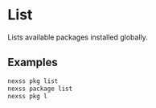 # List

Lists available packages installed globally.

## Examples

```sh
nexss pkg list
nexss package list
nexss pkg l
```
